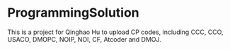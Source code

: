 # ProgrammingSolution
This is a project for Qinghao Hu to upload CP codes, including CCC, CCO, USACO, DMOPC, NOIP, NOI, CF, Atcoder and DMOJ. 
